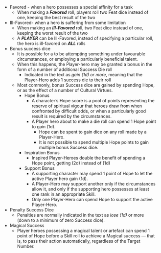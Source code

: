 - Favored - when a hero possesses a special affinity for a task
	- When making a ***Favored*** roll, players roll two Feat dice instead of one, keeping the best result of the two
- Ill-Favored- when a hero is suffering from some limitation
	- When making an ***Ill-Favored*** roll, two Feat dice instead of one, keeping the worst result of the two
	- A ***PLAYER*** can be Ill-Favored, instead of specifying a particular roll, the hero is ill-favored on ***ALL*** rolls
- Bonus success dice
	- It is possible for a to be attempting something  under favourable circumstances, or employing a particularly beneficial talent. 
	- When this happens, the Player-hero may be granted a bonus in the form of a number of additional Success Die roll
		- Indicated in the text as *gain (1d) or more*, meaning that the Player-Hero adds 1 success die to their roll
	- Most commonly, bonus Success dice are gained by spending Hope, or as the effect of a number of Cultural Virtues.
		- Hope Bonus
			- A character’s Hope score is a pool of points representing the reserve of spiritual vigour that heroes draw from when confronted by difficult odds, or when a particularly good result is required by the circumstances.  
			- A Player hero about to make a die roll can spend 1 Hope point to gain (1d).  
				- Hope can be spent to gain dice on any roll made by a Player-Hero. 
				- It is not possible to spend multiple Hope points to gain multiple bonus Success dice.
		- Inspiration Bonus
			- Inspired Player-Heroes double the benefit of spending a Hope point, getting (2d) instead of (1d)
		- Support Bonus
			- A supporting character may spend 1 point of Hope to let the active Player hero gain (1d).
			- A Player-Hero may support another only if the circumstances allow it, and only if the supporting hero possesses at least one rank in an appropriate Skill.
			- Only one Player-Hero can spend Hope to support the active Player-Hero.
- Penalty Success Dice
	- Penalties are normally indicated in the text as *lose (1d)* or more (down to a minimum of zero Success dice).
- Magical Success
	- Player heroes possessing a magical talent or artefact can spend 1 point of Hope before a Skill roll to achieve a Magical success — that is, to pass their action automatically, regardless of the Target Number.